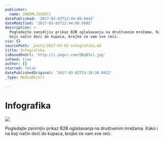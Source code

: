 ```yaml
---
publisher:
  name: ZANIMLJIVOSTI
datePublished: '2017-03-03T12:44:09.044Z'
dateModified: '2017-03-03T12:44:08.560Z'
description: >-
  Pogledajte zanimljiv prikaz B2B oglašavanja na društvenim mrežama. Kako i na
  koji način doći do kupaca, brojke će vam sve reći.
via: {}
sourcePath: _posts/2017-03-02-infografika.md
title: Infografika
isBasedOnUrl: 'http://i.imgur.com/OBqN3sl.jpg'
inFeed: true
author: []
starred: false
datePublishedOriginal: '2017-03-02T15:18:30.841Z'
_type: MediaObject

---
```

# Infografika
![](https://the-grid-user-content.s3-us-west-2.amazonaws.com/3ce3bad5-2ae8-42de-9a0d-75a66b72d2d3.png)

Pogledajte zanimljiv prikaz B2B oglašavanja na društvenim mrežama. Kako i na koji način doći do kupaca, brojke će vam sve reći.